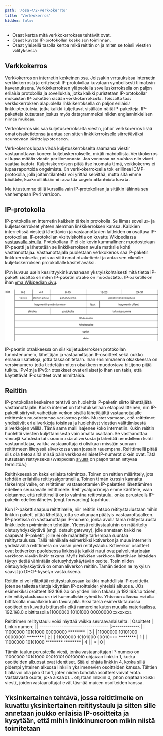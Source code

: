```yaml
---
path: '/osa-4/2-verkkokerros'
title: 'Verkkokerros'
hidden: false
---
```



<text-box variant='learningObjectives' name='Oppimistavoitteet'>

- Osaat kertoa mitä verkkokerroksen tehtävät ovat.
- Osaat kuvata IP-protokollan keskeisen toiminnan.
- Osaat yleisellä tasolla kertoa mikä reititin on ja miten se toimii viestien välityksessä

</text-box>


##  Verkkokerros

Verkkokerros on internetin keskeinen osa. Joissakin vertauksissa internetin verkkokerrosta ja erityisesti IP-protokollaa kuvataan symbolisesti tiimalasin kavennuksena. Verkkokerroksen yläpuolella sovelluskerroksella on paljon erilaisia protokollia ja sovelluksia, jotka kaikki puristetaan IP-protokollan mukaisten IP-pakettien sisään verkkokerroksella. Toisaalta taas verkkokerroksen alapuolella linkkikerroksella on paljon erilaisia linkkitoteutuksia, jotka kaikki kuljettavat sisällään näitä IP-paketteja. IP-paketteja kutsutaan joskus myös datagrammeiksi niiden englanninkielisen nimen mukaan.

Verkkokerros siis saa kuljetuskerrokselta viestin, johon verkkokerros lisää omat otsaketietonsa ja antaa sen sitten linkkikerrokselle siirrettäväksi seuraavaan käsittelypisteeseen.

Verkkokerros lupaa viedä kuljetuskerrokselta saamansa viestin vastaanottavan koneen kuljetuskerrokselle, mikäli mahdollista. Verkkokerros ei lupaa mitään viestin perillemenosta. Jos verkossa on ruuhkaa niin viesti saattaa kadota. Kuljetuskerroksen pitää itse huomata tämä, verkkokerros ei lupaa raportoida ongelmista. On verkkokerroksella toki erillinen ICMP-protokolla, jolla joitain tilanteita voi yrittää selvittää, mutta sitä emme käsittele, koska silläkään ei raporttia ongelmatilanteista luvata.

Me tutustumme tällä kurssilla vain IP-protokollaan ja siitäkin lähinnä sen vanhempaan IPv4 versioon.

## IP-protokolla

IP-protokolla on internetin kaikkein tärkein protokolla. Se liimaa sovellus- ja kuljetuskerrokset yhteen alemman linkkikerroksen kanssa. Kaikkien internetissä viestejä lähettävien ja vastaanottavien laitteiden on osattava IP-protokollaa. IP-protokollan yksityiskohtia on kuvattu Wikipediassa [vastaavalla sivulla](https://fi.wikipedia.org/wiki/IP). Protokollana IP ei ole kovin kummallinen: muodostetaan IP-paketti ja lähetetään se linkkikerroksen avulla matkalle kohti vastaanottajaa. Vastaanottajalla puolestaan verkkokerros saa IP-paketin linkkikerrokselta, poistaa siitä omat otsaketiedot ja antaa sen oikealle kuljetuskerroksen protokollalle käsiteltäväksi.

IP:n kuvaus usein keskittyykin kuvaamaan yksityiskohtaisesti mitä tietoa IP-paketti sisältää eli miten IP-paketin otsake on muodostettu. 
IP-paketille on ihan [oma Wikipedian sivu](https://fi.wikipedia.org/wiki/IP-paketti).


![Kuva IP-paketin otsaketiedoista](../img/ip-paketti.svg)


IP-paketin otsakkeessa on siis kuljetuskerroksen protokollan tunnistenumero, lähettäjän ja vastaanottajan IP-osoitteet sekä joukko erilaisia lisätietoja, jotka tässä ohitetaan. Ihan ensimmäisenä otsakkeessa on versionumero, jotta tiedetään miten otsakkeen muodostava bittijono pitää tulkita. IPv4:n ja IPv6:n otsakkeet ovat erilaiset jo ihan sen takia, että käytettävät IP-osoitteet ovat erimittaisia.


## Reititin

IP-protokollan keskeinen tehtävä  on huolehtia IP-paketin siirto lähettäjältä vastaanottajalle. Koska internet on toteutukseltaan etappivälitteinen, niin IP-paketit siirtyvät vaiheittain verkon sisällä lähettäjältä vastaanottajalle reitittimien muodostamaa verkostoa pitkin.  Muistat varmaan, että reitittimet yhdistävät eri aliverkkoja toisiinsa ja huolehtivat viestien välittämisestä aliverkkojen välillä.  Tämä sama malli laajenee koko internetiin. Kukin reititin huolehtii viestien kuljettamisesta vain omalta osaltaan. Se vastaanottaa viestejä kahdesta tai useammasta aliverkosta ja lähettää ne edelleen kohti vastaanottajaa, vaikka vastaanottaja ei olisikaan missään suoraan reitittimeen liitetyssä aliverkossa vaan jossain kauempana. Reitittimellä pitää siis olla tietoa siitä missä päin verkkoa erilaiset IP-numerot oikein ovat. Tätä kutsutaan reititykseksi (Wikipedian [sivulla](https://fi.wikipedia.org/wiki/Reititys) on paljon tähän liittyvää termistöä.)

Reitityksessä on kaksi erilaista toimintoa. Toinen on reittien määrittely, jota tehdään erilaisilla reititysalgoritmeilla. Toinen tämän kurssin kannalta tärkeämpi vaihe, on reitittimen vastaanottamien IP-pakettien lähettäminen edelleen seuraavalle reitittimelle. Reititysalgoritmeja emme käsittele, vaan oletamme, että reitittimellä on jo valmiina reititystaulu, jonka perusteella IP-paketin edelleenlähetys (engl. forwarding) tapahtuu.

Kun IP-paketti saapuu reitittimelle, niin reititin katsoo reititystaulustaan mihin linkkiin paketti pitää lähettää, jotta se aikanaan päätyisi vastaanottajalleen. IP-paketissa on vastaanottajan IP-numero, jonka avulla tämä reititystaulusta linkkitiedon poimiminen tehdään.  Yleensä reititystauluihin on määritelty oletusyhdyskäytävä (engl. default gateway), jolle annetaan kaikki ne saapuvat IP-paketit, joille ei ole määritelty tarkempaa suuntaa reititystaulussa. Tällä tekniikalla esimerkiksi kotiverkon ja  muun internetin yhdistävällä reitittimellä on varsin pieni reititystaulu. Kotiverkon osoitteet ovat kotiverkon puoleisessa linkissä ja kaikki muut ovat palveluntarjoajan verkkoon vievän linkin takana. Myös kaikkien verkkoon liitettävien laitteiden täytyy tietää vähintään oletusyhdyskäytävän osoite. Tosin niiden oletusyhdyskäytävä on oman aliverkon reititin. Tämän tiedon ne nykyisin saavat jo DHCP-kyselyn vastauksena. 

Reititin ei voi ylläpitää reititystaulussaan kaikkia mahdollisia IP-osoitteita. joten se tallettaa tietoja käyttäen IP-osoitteiden yhteisiä alkuosia. JOs esimerkiksi osoitteet 192.168.0.x on yhden linkin takana ja 192.168.1.x toisen, niin reititystaulussa on rivi kummallekin ryhmälle. Yhteinen alkuosa voi olla bittitasolla muuallakin kuin tavurajalla. Siksi tässä esimerkkitaulussa osoitteet on kuvattu bittitasolla eikä numeroina kuten muualla materiaalissa. 192.168.0.x bittitasolla 11000000 10101000 00000000 xxxxxxxx.

Reitittimen reititystaulu voisi näyttää vaikka seuraavanlaiselta:
| Osoitteet                           | Linkin numero  |
| ----------------------------------- |:--------------:|
| 11000000 10101000 00000000 ******** | 3 |
| 11000000 10101000 00000001 ******** | 2 |
| 11000000 10101000 00010*** ******** | 1 |
| 11000000 10101000 ******** ******** | 4 |
| *                                   | 0 |

Tämän taulun perusteella viesti, jonka vastaanottajan IP-numero on 11000000 10101000 00010101 00100010 ohjataan linkkiin 1, koska osoitteiden alkuosat ovat identtiset. Sitä ei ohjata linkkiin 4, koska sillä pidempi yhteinen alkuosa linkkiin yksi menevien osoitteiden kanssa. Tähtien tilalla voi olla joko 0 tai 1, joten niiden kohdalla osoitteet voivat erota. Vastaavasti osoite, joka alkaa 01... ohjataan linkkiin 0, johon ohjataan kaikki viestit, joiden vastaanottajat eivät täsmää muiden osoitteiden kanssa.


##  Yksinkertainen tehtävä, jossa reitittimelle on kuvattu yksinkertainen reititystaulu ja sitten sille annetaan joukko erilaisia IP-osoitteita ja kysytään, että mihin linkkinumeroon mikin niistä toimitetaan


